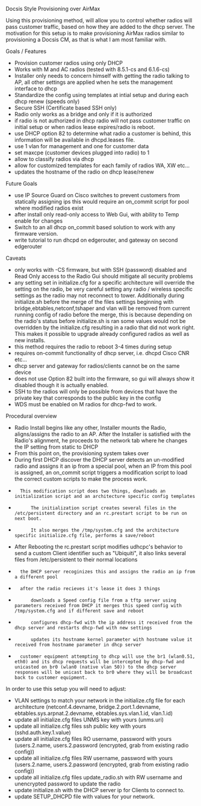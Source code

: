 Docsis Style Provisioning over AirMax

Using this provisioning method, will allow you to control whether radios will pass customer traffic, based on how they are added to the dhcp server. The motivation for this setup is to make provisioning AirMax radios similar to provisioning a Docsis CM, as that is what I am most familiar with.

Goals / Features

* Provision customer radios using only DHCP
* Works with M and AC radios (tested with 8.5.1-cs and 6.1.6-cs)
* Installer only needs to concern himself with getting the radio talking to AP, all other settings are applied when he sets the management interface to dhcp
* Standardize the config using templates at intial setup and during each dhcp renew (speeds only)
* Secure SSH (Certificate based SSH only)
* Radio only works as a bridge and only if it is authorized
* if radio is not authorized in dhcp radio will not pass customer traffic on initial setup or when radios lease expires/radio is reboot.
* use DHCP option 82 to determine what radio a customer is behind, this information will be available in dhcpd.leases file.
* use 1 vlan for management and one for customer data
* set maxcpe (customer devices plugged into radio) to 1 
* allow to classify radios via dhcp
* allow for customized templates for each family of radios WA, XW etc...
* updates the hostname of the radio on dhcp lease/renew


Future Goals
* use IP Source Guard on Cisco switches to prevent customers from statically assigning ips this would require an on_commit script for pool where modified radios exist
* after install only read-only access to Web Gui, with ability to Temp enable for changes 
* Switch to an all dhcp on_commit based solution to work with any firmware version.
* write tutorial to run dhcpd on edgerouter, and gateway on second edgerouter

Caveats
* only works with -CS firmware, but with SSH (password) disabled and Read Only access to the Radio Gui should mitigate all security problems
* any setting set in initialize.cfg for a specific architecture will override the setting on the radio, be very careful setting any radio / wireless specific settings as the radio may not reconnect to tower. Additionally during initialize.sh before the merge of the files settings beginning with bridge,ebtables,netconf,tshaper and vlan will be removed from current running config of radio before the merge, this is because depending on the radio's status before initialize.sh is ran some values would not be overridden by the initialize.cfg resulting in a radio that did not work right. This makes it possible to upgrade already configured radios as well as new installs.
* this method requires the radio to reboot 3-4 times during setup
* requires on-commit functionality of dhcp server, i.e. dhcpd Cisco CNR etc...
* dhcp server and gateway for radios/clients cannot be on the same device
* does not use Option 82 built into the firmware, so gui will always show it disabled though it is actually enabled.
* SSH to the radios will only be possible from devices that have the private key that corresponds to the public key in the config 
* WDS must be enabled on M radios for dhcp-fwd to work.


Procedural overview

* Radio Install begins like any other, Installer mounts the Radio, aligns/assigns the radio to an AP. After the Installer is satisfied with the Radio's alignment, he proceeds to the network tab where he changes the IP setting from static to DHCP
* From this point on, the provisioning system takes over
*   During first DHCP discover the DHCP server detects an un-modified radio and assigns it an ip from a special pool, when an IP from this pool is assigned, an on_commit script triggers a modification script to load the correct custom scripts to make the process work.
*       This modification script does two things, downloads an initialization script and an architecture specific config templates
*           The initialization script creates several files in the /etc/persistent directory and an rc.prestart script to be run on next boot. 
*           It also merges the /tmp/system.cfg and the architecture specific initialize.cfg file, performs a save/reboot
*   After Rebooting the rc.prestart script modifies udhcpc's behavior to send a custom Client identifier such as "Ubiquiti", it also links several files from /etc/persistent to their normal locations
*       the DHCP server recoginizes this and assigns the radio an ip from a different pool
*       after the radio recieves it's lease it does 3 things
*           downloads a Speed config file from a tftp server using parameters received from DHCP it merges this speed config with /tmp/system.cfg and if different save and reboot
*           configures dhcp-fwd with the ip address it received from the dhcp server and restarts dhcp-fwd with new settings
*           updates its hostname kernel parameter with hostname value it received from hostname parameter in dhcp server
*       customer equipment attempting to dhcp will use the br1 (wlan0.51, eth0) and its dhcp requests will be intercepted by dhcp-fwd and unicasted on br0 (wlan0 (native vlan 50)) to the dhcp server responses will be unicast back to br0 where they will be broadcast back to customer equipment.

In order to use this setup you will need to adjust:

* VLAN settings to match your network in the initialize.cfg file for each architecture (netconf.4.devname, bridge.2.port.1.devname, ebtables.sys.arpnat.2.devname, ebtables.sys.vlan.1.id, vlan.1.id)
* update all initialize.cfg files UNMS key with yours (unms.uri)
* update all initialize.cfg files ssh public key with yours (sshd.auth.key.1.value)
* update all initialize.cfg files RO username, password with yours (users.2.name, users.2.password (encrypted, grab from existing radio config))
* update all initialize.cfg files RW username, password with yours (users.2.name, users.2.password (encrypted, grab from existing radio config))
* update all initialize.cfg files update_radio.sh with RW username and unencrypted password to update the radio
* update initialize.sh with the DHCP server ip for Clients to connect to. 
* update SETUP_DHCPD file with values for your network.